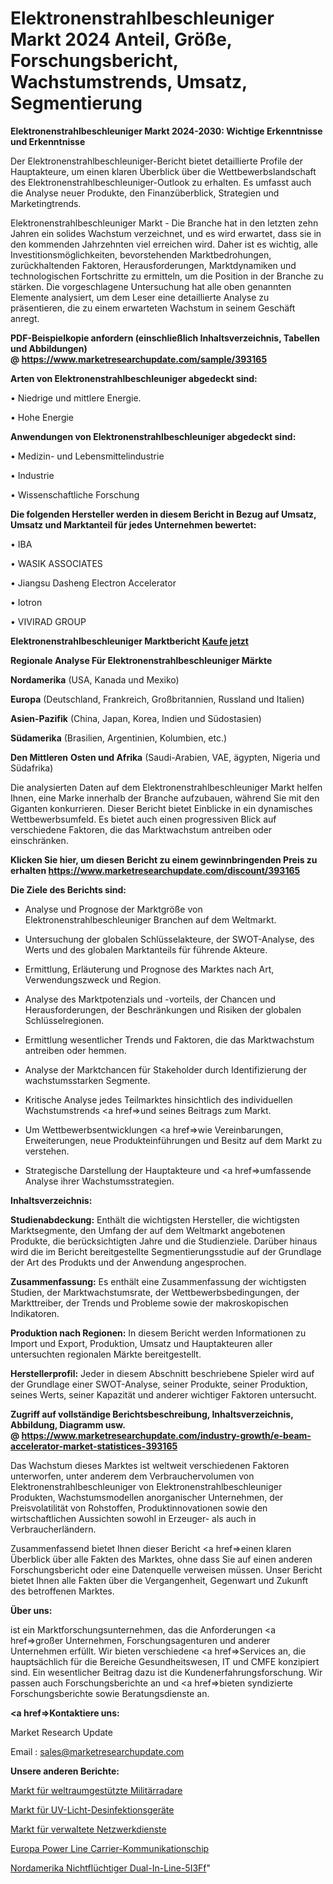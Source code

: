 # Elektronenstrahlbeschleuniger Markt 2024 Anteil, Größe, Forschungsbericht, Wachstumstrends, Umsatz, Segmentierung

<strong>Elektronenstrahlbeschleuniger Markt 2024-2030: Wichtige Erkenntnisse und Erkenntnisse</strong>

Der Elektronenstrahlbeschleuniger-Bericht bietet detaillierte Profile der Hauptakteure, um einen klaren Überblick über die Wettbewerbslandschaft des Elektronenstrahlbeschleuniger-Outlook zu erhalten. Es umfasst auch die Analyse neuer Produkte, den Finanzüberblick, Strategien und Marketingtrends.

Elektronenstrahlbeschleuniger Markt - Die Branche hat in den letzten zehn Jahren ein solides Wachstum verzeichnet, und es wird erwartet, dass sie in den kommenden Jahrzehnten viel erreichen wird. Daher ist es wichtig, alle Investitionsmöglichkeiten, bevorstehenden Marktbedrohungen, zurückhaltenden Faktoren, Herausforderungen, Marktdynamiken und technologischen Fortschritte zu ermitteln, um die Position in der Branche zu stärken. Die vorgeschlagene Untersuchung hat alle oben genannten Elemente analysiert, um dem Leser eine detaillierte Analyse zu präsentieren, die zu einem erwarteten Wachstum in seinem Geschäft anregt.

<strong><b>PDF-Beispielkopie anfordern (einschließlich Inhaltsverzeichnis, Tabellen und Abbildungen) @ </b></strong><strong><a href=https://www.marketresearchupdate.com/sample/393165><strong>https://www.marketresearchupdate.com/sample/393165</u></a></strong></strong>

<strong>Arten von Elektronenstrahlbeschleuniger abgedeckt sind:</strong>

• Niedrige und mittlere Energie.

• Hohe Energie

<strong>Anwendungen von Elektronenstrahlbeschleuniger abgedeckt sind:</strong>

• Medizin- und Lebensmittelindustrie

• Industrie

• Wissenschaftliche Forschung

<strong>Die folgenden Hersteller werden in diesem Bericht in Bezug auf Umsatz, Umsatz und Marktanteil für jedes Unternehmen bewertet:</strong>

• IBA

• WASIK ASSOCIATES

• Jiangsu Dasheng Electron Accelerator

• Iotron

• VIVIRAD GROUP

<strong>Elektronenstrahlbeschleuniger Marktbericht <a href=https://www.marketresearchupdate.com/buynow/393165>Kaufe jetzt</a></strong>

<strong>Regionale Analyse Für Elektronenstrahlbeschleuniger Märkte</strong>

<strong>Nordamerika</strong> (USA, Kanada und Mexiko)

<strong>Europa</strong> (Deutschland, Frankreich, Großbritannien, Russland und Italien)

<strong>Asien-Pazifik</strong> (China, Japan, Korea, Indien und Südostasien)

<strong>Südamerika</strong> (Brasilien, Argentinien, Kolumbien, etc.)

<strong>Den Mittleren</strong> <strong>Osten und Afrika</strong> (Saudi-Arabien, VAE, ägypten, Nigeria und Südafrika)

Die analysierten Daten auf dem Elektronenstrahlbeschleuniger Markt helfen Ihnen, eine Marke innerhalb der Branche aufzubauen, während Sie mit den Giganten konkurrieren. Dieser Bericht bietet Einblicke in ein dynamisches Wettbewerbsumfeld. Es bietet auch einen progressiven Blick auf verschiedene Faktoren, die das Marktwachstum antreiben oder einschränken.

<strong>Klicken Sie hier, um diesen Bericht zu einem gewinnbringenden Preis zu erhalten
</strong><strong><a href=https://www.marketresearchupdate.com/discount/393165>https://www.marketresearchupdate.com/discount/393165</b></u></strong></a>

<strong>Die Ziele des Berichts sind:</strong>

- Analyse und Prognose der Marktgröße von Elektronenstrahlbeschleuniger Branchen auf dem Weltmarkt.

- Untersuchung der globalen Schlüsselakteure, der SWOT-Analyse, des Werts und des globalen Marktanteils für führende Akteure.

- Ermittlung, Erläuterung und Prognose des Marktes nach Art, Verwendungszweck und Region.

- Analyse des Marktpotenzials und -vorteils, der Chancen und Herausforderungen, der Beschränkungen und Risiken der globalen Schlüsselregionen.

- Ermittlung wesentlicher Trends und Faktoren, die das Marktwachstum antreiben oder hemmen.

- Analyse der Marktchancen für Stakeholder durch Identifizierung der wachstumsstarken Segmente.

- Kritische Analyse jedes Teilmarktes hinsichtlich des individuellen Wachstumstrends <a href=>und</a> seines Beitrags zum Markt.

- Um Wettbewerbsentwicklungen <a href=>wie</a> Vereinbarungen, Erweiterungen, neue Produkteinführungen und Besitz auf dem Markt zu verstehen.

- Strategische Darstellung der Hauptakteure und <a href=>umfas</a>sende Analyse ihrer Wachstumsstrategien.

<strong>Inhaltsverzeichnis:</strong>

<strong>Studienabdeckung:</strong> Enthält die wichtigsten Hersteller, die wichtigsten Marktsegmente, den Umfang der auf dem Weltmarkt angebotenen Produkte, die berücksichtigten Jahre und die Studienziele. Darüber hinaus wird die im Bericht bereitgestellte Segmentierungsstudie auf der Grundlage der Art des Produkts und der Anwendung angesprochen.

<strong>Zusammenfassung:</strong> Es enthält eine Zusammenfassung der wichtigsten Studien, der Marktwachstumsrate, der Wettbewerbsbedingungen, der Markttreiber, der Trends und Probleme sowie der makroskopischen Indikatoren.

<strong>Produktion nach Regionen:</strong> In diesem Bericht werden Informationen zu Import und Export, Produktion, Umsatz und Hauptakteuren aller untersuchten regionalen Märkte bereitgestellt.

<strong>Herstellerprofil:</strong> Jeder in diesem Abschnitt beschriebene Spieler wird auf der Grundlage einer SWOT-Analyse, seiner Produkte, seiner Produktion, seines Werts, seiner Kapazität und anderer wichtiger Faktoren untersucht.

<strong><b>Zugriff auf vollständige Berichtsbeschreibung, Inhaltsverzeichnis, Abbildung, Diagramm usw. @ </b></strong><strong><a href=https://www.marketresearchupdate.com/industry-growth/e-beam-accelerator-market-statistices-393165>https://www.marketresearchupdate.com/industry-growth/e-beam-accelerator-market-statistices-393165</a></strong>

Das Wachstum dieses Marktes ist weltweit verschiedenen Faktoren unterworfen, unter anderem dem Verbrauchervolumen von Elektronenstrahlbeschleuniger von Elektronenstrahlbeschleuniger Produkten, Wachstumsmodellen anorganischer Unternehmen, der Preisvolatilität von Rohstoffen, Produktinnovationen sowie den wirtschaftlichen Aussichten sowohl in Erzeuger- als auch in Verbraucherländern.

Zusammenfassend bietet Ihnen dieser Bericht <a href=>einen</a> klaren Überblick über alle Fakten des Marktes, ohne dass Sie auf einen anderen Forschungsbericht oder eine Datenquelle verweisen müssen. Unser Bericht bietet Ihnen alle Fakten über die Vergangenheit, Gegenwart und Zukunft des betroffenen Marktes.

<strong>Über uns:</strong>

 ist ein Marktforschungsunternehmen, das die Anforderungen <a href=>großer</a> Unternehmen, Forschungsagenturen und anderer Unternehmen erfüllt. Wir bieten verschiedene <a href=>Services</a> an, die hauptsächlich für die Bereiche Gesundheitswesen, IT und CMFE konzipiert sind. Ein wesentlicher Beitrag dazu ist die Kundenerfahrungsforschung. Wir passen auch Forschungsberichte an und <a href=>bieten</a> syndizierte Forschungsberichte sowie Beratungsdienste an.

<strong><a href=>Kontaktiere uns:</a></strong>

Market Research Update

Email : sales@marketresearchupdate.com

<strong>Unsere anderen Berichte:</strong>

<a href=https://www.linkedin.com/pulse/space-based-military-radar-market-2023-trends>Markt für weltraumgestützte Militärradare</a>

<a href=https://www.linkedin.com/pulse/uv-light-disinfection-device-market-size-share-1f>Markt für UV-Licht-Desinfektionsgeräte</a>

<a href=https://www.linkedin.com/pulse/managed-network-services-market-analysis-segment>Markt für verwaltete Netzwerkdienste</a>

<a href=https://www.linkedin.com/pulse/europe-power-line-carrier-communication-chip>Europa Power Line Carrier-Kommunikationschip</a>

<a href=https://www.linkedin.com/pulse/north-america-non-volatile-dual-in-line-5i3ff/>Nordamerika Nichtflüchtiger Dual-In-Line-5I3Ff</a>"
